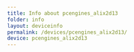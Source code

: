 ```yaml
---
title: Info about pcengines_alix2d13
folder: info
layout: deviceinfo
permalink: /devices/pcengines_alix2d13/
device: pcengines_alix2d13
---
```

